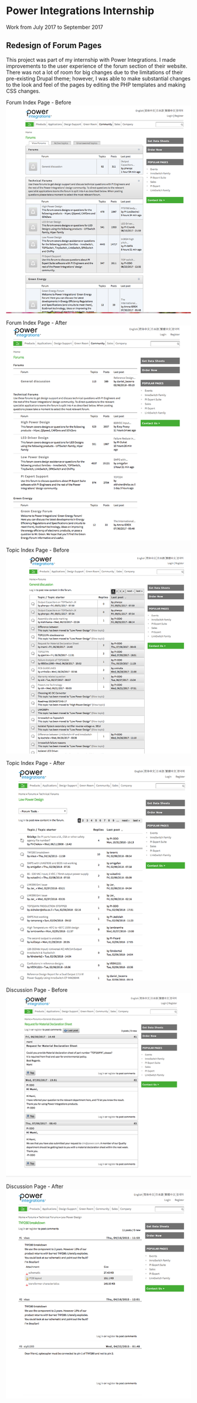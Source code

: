# Power Integrations Internship
Work from July 2017 to September 2017

## Redesign of Forum Pages
This project was part of my internship with Power Integrations. I made improvements to the user experience of the forum section of their website. There was not a lot of room for big changes due to the limitations of their pre-existing Drupal theme; however, I was able to make substantial changes to the look and feel of the pages by editing the PHP templates and making CSS changes.

Forum Index Page - Before
![Image](images/f_pg_o.png)

Forum Index Page - After
![Image](images/f_pg_u.png)

Topic Index Page - Before
![Image](images/t_pg_o.png)

Topic Index Page - After
![Image](images/t_pg_u.png)

Discussion Page - Before
![Image](images/d_pg_o.png)

Discussion Page - After
![Image](images/d_pg_u.png)